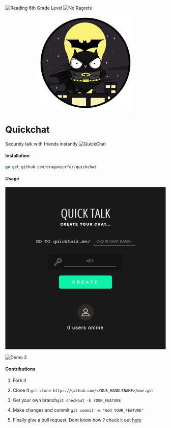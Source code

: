 ![Reading 6th Grade Level](http://forthebadge.com/images/badges/reading-6th-grade-level.svg)
![No Ragrets](http://forthebadge.com/images/badges/no-ragrets.svg)
<p align="center">
  <img width="300" height="300" src="https://github.com/ashleymcnamara/gophers/blob/master/BATMAN_GOPHER.png">
</p>

# Quickchat

Securely talk with friends instantly ![QuickChat](http://www.quicktalk.me)

#### Installation

```go
go get github.com/dragonzurfer/quickchat
```

#### Usage

![Demo 1](https://github.com/dragonzurfer/quickchat/blob/master/demo/demo1.png)

![Demo 2](https://github.com/dragonzurfer/quickchat/blob/master/demo/demo2.png)


#### Contributions

1. Fork It

2. Clone It ```git clone https://github.com/<YOUR_HANDLENAME>/moe.git```

3. Get your own branch```git checkout -b YOUR_FEATURE```

4. Make changes and commit ```git commit -m "Add YOUR_FEATURE"```

5. Finally give a pull request. Dont know how ? check it out [here](https://help.github.com/articles/creating-a-pull-request/)



